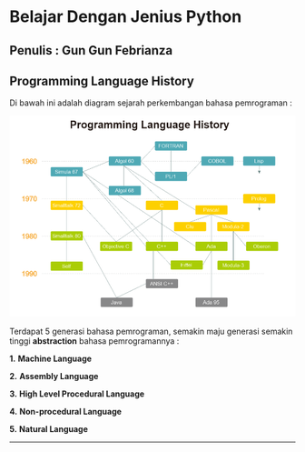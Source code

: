 # Belajar Dengan Jenius Python

## Penulis : Gun Gun Febrianza

## Programming Language History

Di bawah ini adalah diagram sejarah perkembangan bahasa pemrograman :

<img src="../../../assets/ProgrammingLanguageHistory.png" style="zoom: 80%;" />

Terdapat 5 generasi bahasa pemrograman, semakin maju generasi semakin tinggi **abstraction** bahasa pemrogramannya :

**1.**  **Machine Language**

**2.**  **Assembly Language**

**3.**  **High Level Procedural Language**

**4.**  **Non-procedural Language**

**5.**  **Natural Language**

---------------------

